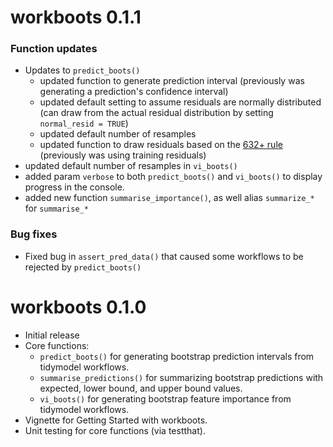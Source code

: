 # workboots 0.1.1

### Function updates

* Updates to `predict_boots()`
  + updated function to generate prediction interval (previously was generating a prediction's confidence interval)
  + updated default setting to assume residuals are normally distributed (can draw from the actual residual distribution by setting `normal_resid = TRUE`)
  + updated default number of resamples
  + updated function to draw residuals based on the [632+ rule](https://stats.stackexchange.com/questions/96739/what-is-the-632-rule-in-bootstrapping) (previously was using training residuals)
* updated default number of resamples in `vi_boots()`
* added param `verbose` to both `predict_boots()` and `vi_boots()` to display progress in the console. 
* added new function `summarise_importance()`, as well alias `summarize_*` for `summarise_*`

### Bug fixes

* Fixed bug in `assert_pred_data()` that caused some workflows to be rejected by `predict_boots()`

# workboots 0.1.0

* Initial release
* Core functions:
  + `predict_boots()` for generating bootstrap prediction intervals from tidymodel workflows.
  + `summarise_predictions()` for summarizing bootstrap predictions with expected, lower bound, and upper bound values.
  + `vi_boots()` for generating bootstrap feature importance from tidymodel workflows.
* Vignette for Getting Started with workboots.
* Unit testing for core functions (via testthat).
